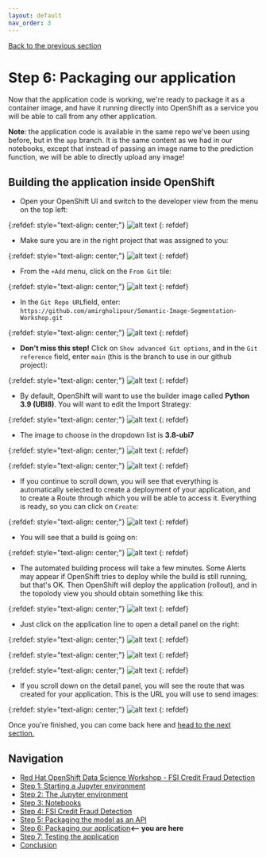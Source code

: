 ```yaml
---
layout: default
nav_order: 3
---
```

[Back to the previous section](step5.md)

# Step 6: Packaging our application

Now that the application code is working, we're ready to package it as a container image, and have it running directly into OpenShift as a service you will be able to call from any other application.

**Note**: the application code is available in the same repo we've been using before, but in the `app` branch. It is the same content as we had in our notebooks, except that instead of passing an image name to the prediction function, we will be able to directly upload any image!

## Building the application inside OpenShift

* Open your OpenShift UI and switch to the developer view from the menu on the top left:

{:refdef: style="text-align: center;"}
![alt text](./assets/img/dev_view.png "Developer view")
{: refdef}

* Make sure you are in the right project that was assigned to you:

{:refdef: style="text-align: center;"}
![alt text](./assets/img/select_project.png "Select project")
{: refdef}

* From the `+Add` menu, click on the `From Git` tile:

{:refdef: style="text-align: center;"}
![alt text](./assets/img/from_git.png "Git")
{: refdef}

* In the `Git Repo URL`field, enter: `https://github.com/amirgholipour/Semantic-Image-Segmentation-Workshop.git`

{:refdef: style="text-align: center;"}
![alt text](./assets/img/git_repo.png "Git repo")
{: refdef}

* **Don't miss this step!** Click on `Show advanced Git options`, and in the `Git reference` field, enter `main` (this is the branch to use in our github project):

{:refdef: style="text-align: center;"}
![alt text](./assets/img/app_branch.png "Select branch")
{: refdef}

* By default, OpenShift will want to use the builder image called **Python 3.9 (UBI8)**. You will want to edit the Import Strategy:

{:refdef: style="text-align: center;"}
![alt text](./assets/img/edit_import_strategy.png "Edit Strategy")
{: refdef}

* The image to choose in the dropdown list is **3.8-ubi7**

{:refdef: style="text-align: center;"}
![alt text](./assets/img/pinned_builder_image.png "Edit Strategy")
{: refdef}

{:refdef: style="text-align: center;"}
![alt text](./assets/img/pinned_builder_image_2.png "Edit Strategy")
{: refdef}

<!-- Commented out so we can restore this text if we update the requirements.txt in the future. -->
<!--
* Leave the other fields as default and scroll down. You will see that OpenShift automatically recognized that our repo contains Python code, and that the right base image has been selected. Pretty neat, eh?!

{:refdef: style="text-align: center;"}
![alt text](./assets/img/build_image.png "Build image")
{: refdef}
-->

* If you continue to scroll down, you will see that everything is automatically selected to create a deployment of your application, and to create a Route through which you will be able to access it. Everything is ready, so you can click on `Create`:

{:refdef: style="text-align: center;"}
![alt text](./assets/img/create_app.png "Create Application")
{: refdef}

* You will see that a build is going on:

{:refdef: style="text-align: center;"}
![alt text](./assets/img/build_app.png "Build process")
{: refdef}

* The automated building process will take a few minutes. Some Alerts may appear if OpenShift tries to deploy while the build is still running, but that's OK. Then OpenShift will deploy the application (rollout), and in the topolody view you should obtain something like this:

{:refdef: style="text-align: center;"}
![alt text](./assets/img/topology_view.png "Topology view")
{: refdef}

* Just click on the application line to open a detail panel on the right:

{:refdef: style="text-align: center;"}
![alt text](./assets/img/detail_panel.png "Detail")
{: refdef}

{:refdef: style="text-align: center;"}
![alt text](./assets/img/detail_panel_2.png "Detail")
{: refdef}

{:refdef: style="text-align: center;"}
![alt text](./assets/img/detail_panel_2.png "Detail")
{: refdef}
* If you scroll down on the detail panel, you will see the route that was created for your application. This is the URL you will use to send images:

{:refdef: style="text-align: center;"}
![alt text](./assets/img/route.png "Route")
{: refdef}

Once you're finished, you can come back here and [head to the next section.](step7.md)

## Navigation

<!-- startnav -->
* [Red Hat OpenShift Data Science Workshop - FSI Credit Fraud Detection](index.md)
* [Step 1: Starting a Jupyter environment](step1.md)
* [Step 2: The Jupyter environment](step2.md)
* [Step 3: Notebooks](step3.md)
* [Step 4: FSI Credit Fraud Detection](step4.md)
* [Step 5: Packaging the model as an API](step5.md)
* [Step 6: Packaging our application](step6.md)**<-- you are here**
* [Step 7: Testing the application](step7.md)
* [Conclusion](step8.md)
<!-- endnav -->
